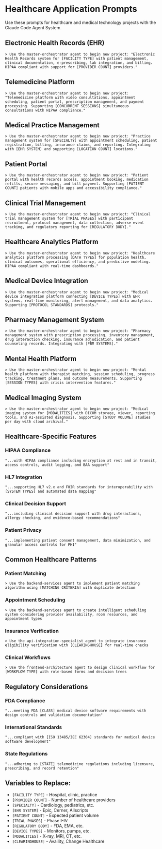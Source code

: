 # Healthcare Application Prompts

Use these prompts for healthcare and medical technology projects with the Claude Code Agent System.

## Electronic Health Records (EHR)

```
> Use the master-orchestrator agent to begin new project: "Electronic Health Records system for [FACILITY TYPE] with patient management, clinical documentation, e-prescribing, lab integration, and billing. HIPAA compliant with support for [PROVIDER COUNT] providers."
```

## Telemedicine Platform

```
> Use the master-orchestrator agent to begin new project: "Telemedicine platform with video consultations, appointment scheduling, patient portal, prescription management, and payment processing. Supporting [CONCURRENT SESSIONS] simultaneous consultations with HIPAA compliance."
```

## Medical Practice Management

```
> Use the master-orchestrator agent to begin new project: "Practice management system for [SPECIALTY] with appointment scheduling, patient registration, billing, insurance claims, and reporting. Integrating with [EHR SYSTEM] and supporting [LOCATION COUNT] locations."
```

## Patient Portal

```
> Use the master-orchestrator agent to begin new project: "Patient portal with health records access, appointment booking, medication refills, secure messaging, and bill payment. Supporting [PATIENT COUNT] patients with mobile apps and accessibility compliance."
```

## Clinical Trial Management

```
> Use the master-orchestrator agent to begin new project: "Clinical trial management system for [TRIAL PHASES] with participant recruitment, protocol management, data collection, adverse event tracking, and regulatory reporting for [REGULATORY BODY]."
```

## Healthcare Analytics Platform

```
> Use the master-orchestrator agent to begin new project: "Healthcare analytics platform processing [DATA TYPES] for population health, clinical outcomes, operational efficiency, and predictive modeling. HIPAA compliant with real-time dashboards."
```

## Medical Device Integration

```
> Use the master-orchestrator agent to begin new project: "Medical device integration platform connecting [DEVICE TYPES] with EHR systems, real-time monitoring, alert management, and data analytics. Supporting [PROTOCOL STANDARDS] protocols."
```

## Pharmacy Management System

```
> Use the master-orchestrator agent to begin new project: "Pharmacy management system with prescription processing, inventory management, drug interaction checking, insurance adjudication, and patient counseling records. Integrating with [PBM SYSTEMS]."
```

## Mental Health Platform

```
> Use the master-orchestrator agent to begin new project: "Mental health platform with therapist matching, session scheduling, progress tracking, treatment plans, and outcome measurements. Supporting [SESSION TYPES] with crisis intervention features."
```

## Medical Imaging System

```
> Use the master-orchestrator agent to begin new project: "Medical imaging system for [MODALITIES] with DICOM storage, viewer, reporting tools, and AI-assisted diagnosis. Supporting [STUDY VOLUME] studies per day with cloud archival."
```

## Healthcare-Specific Features

### HIPAA Compliance
```
"...with HIPAA compliance including encryption at rest and in transit, access controls, audit logging, and BAA support"
```

### HL7 Integration
```
"...supporting HL7 v2.x and FHIR standards for interoperability with [SYSTEM TYPES] and automated data mapping"
```

### Clinical Decision Support
```
"...including clinical decision support with drug interactions, allergy checking, and evidence-based recommendations"
```

### Patient Privacy
```
"...implementing patient consent management, data minimization, and granular access controls for PHI"
```

## Common Healthcare Patterns

### Patient Matching
```
> Use the backend-services agent to implement patient matching algorithm using [MATCHING CRITERIA] with duplicate detection
```

### Appointment Scheduling
```
> Use the backend-services agent to create intelligent scheduling system considering provider availability, room resources, and appointment types
```

### Insurance Verification
```
> Use the api-integration-specialist agent to integrate insurance eligibility verification with [CLEARINGHOUSE] for real-time checks
```

### Clinical Workflows
```
> Use the frontend-architecture agent to design clinical workflow for [WORKFLOW TYPE] with role-based forms and decision trees
```

## Regulatory Considerations

### FDA Compliance
```
"...meeting FDA [CLASS] medical device software requirements with design controls and validation documentation"
```

### International Standards
```
"...compliant with [ISO 13485/IEC 62304] standards for medical device software development"
```

### State Regulations
```
"...adhering to [STATE] telemedicine regulations including licensure, prescribing, and record retention"
```

## Variables to Replace:
- `[FACILITY TYPE]` - Hospital, clinic, practice
- `[PROVIDER COUNT]` - Number of healthcare providers
- `[SPECIALTY]` - Cardiology, pediatrics, etc.
- `[EHR SYSTEM]` - Epic, Cerner, Allscripts
- `[PATIENT COUNT]` - Expected patient volume
- `[TRIAL PHASES]` - Phase I-IV
- `[REGULATORY BODY]` - FDA, EMA, etc.
- `[DEVICE TYPES]` - Monitors, pumps, etc.
- `[MODALITIES]` - X-ray, MRI, CT, etc.
- `[CLEARINGHOUSE]` - Availity, Change Healthcare